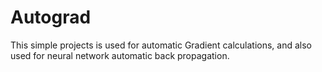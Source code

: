 # Autograd
This simple projects is used for automatic Gradient calculations, and also used for neural network automatic back propagation.
